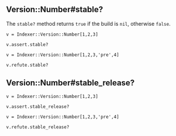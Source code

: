 ## Version::Number#stable?

The `stable?` method returns `true` if the build is `nil`,
otherwise `false`.

    v = Indexer::Version::Number[1,2,3]

    v.assert.stable?

    v = Indexer::Version::Number[1,2,3,'pre',4]

    v.refute.stable?


## Version::Number#stable_release?

    v = Indexer::Version::Number[1,2,3]

    v.assert.stable_release?

    v = Indexer::Version::Number[1,2,3,'pre',4]

    v.refute.stable_release?
